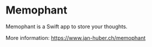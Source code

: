 # Memophant

Memophant is a Swift app to store your thoughts.

More information: https://www.jan-huber.ch/memophant


